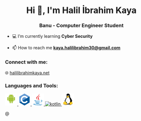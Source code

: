 <h1 align="center">Hi 👋, I'm Halil İbrahim Kaya</h1>
<h3 align="center">Banu - Computer Engineer Student</h3>

<!-- <p align="left"> <a href="https://twitter.com/halil_ibrhm_kya" target="blank"><img src="https://img.shields.io/twitter/follow/halil_ibrhm_kya?logo=twitter&style=for-the-badge" alt="halil_ibrhm_kya" /></a> </p>
-->
- 💻 I’m currently learning **Cyber Security**

- 📫 How to reach me **kaya.halilibrahim30@gmail.com**

<h3 align="left">Connect with me:</h3>
<p align="left">
  🌐 <a href="https://halilibrahimkaya.net" target="_blank">halilibrahimkaya.net</a>
</p>

<h3 align="left">Languages and Tools:</h3>
<p align="left">
  <a href="https://developer.android.com" target="_blank" rel="noreferrer">
    <img src="https://raw.githubusercontent.com/devicons/devicon/master/icons/android/android-original-wordmark.svg" alt="android" width="40" height="40"/>
  </a>
  <a href="https://www.cprogramming.com/" target="_blank" rel="noreferrer">
    <img src="https://raw.githubusercontent.com/devicons/devicon/master/icons/c/c-original.svg" alt="c" width="40" height="40"/>
  </a>
  <a href="https://www.java.com" target="_blank" rel="noreferrer">
    <img src="https://raw.githubusercontent.com/devicons/devicon/master/icons/java/java-original.svg" alt="java" width="40" height="40"/>
  </a>
  <a href="https://kotlinlang.org" target="_blank" rel="noreferrer">
    <img src="https://www.vectorlogo.zone/logos/kotlinlang/kotlinlang-icon.svg" alt="kotlin" width="40" height="40"/>
  </a>
  <a href="https://www.linux.org/" target="_blank" rel="noreferrer">
    <img src="https://raw.githubusercontent.com/devicons/devicon/master/icons/linux/linux-original.svg" alt="linux" width="40" height="40"/>
  </a>
</p>
@
